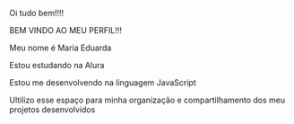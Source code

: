 Oi tudo bem!!!!

BEM VINDO AO MEU PERFIL!!!

Meu nome é Maria Eduarda 

Estou estudando na Alura

Estou me desenvolvendo na linguagem JavaScript

Ultilizo esse espaço para minha organização e compartilhamento dos meu projetos desenvolvidos 
